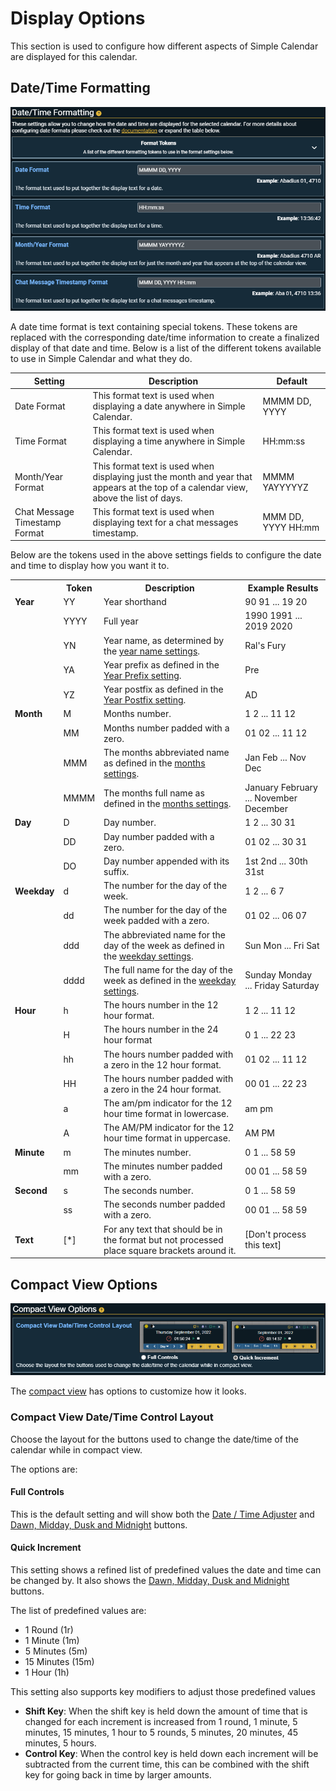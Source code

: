 # Display Options

This section is used to configure how different aspects of Simple Calendar are displayed for this calendar.

## Date/Time Formatting

![](../images/calendar-display-options.png)

A date time format is text containing special tokens. These tokens are replaced with the corresponding date/time information to create a finalized display of that date and time. Below is a list of the different tokens available to use in Simple Calendar and what they do.

| Setting                       | Description                                                                                                                          | Default            |
|-------------------------------|--------------------------------------------------------------------------------------------------------------------------------------|--------------------|
| Date Format                   | This format text is used when displaying a date anywhere in Simple Calendar.                                                         | MMMM DD, YYYY      |
| Time Format                   | This format text is used when displaying a time anywhere in Simple Calendar.                                                         | HH:mm:ss           |
| Month/Year Format             | This format text is used when displaying just the month and year that appears at the top of a calendar view, above the list of days. | MMMM YAYYYYYZ      |
| Chat Message Timestamp Format | This format text is used when displaying text for a chat messages timestamp.                                                         | MMM DD, YYYY HH:mm |

Below are the tokens used in the above settings fields to configure the date and time to display how you want it to.

<table class="table table-striped table-bordered">
  <tbody>
    <tr>
      <th></th>
      <th>Token</th>
      <th>Description</th>
      <th>Example Results</th>
    </tr>
    <tr>
      <td><strong>Year</strong></td>
      <td>YY</td>
      <td>Year shorthand</td>
      <td>90 91 ... 19 20</td>
    </tr>
    <tr>
      <td></td>
      <td>YYYY</td>
      <td>Full year</td>
      <td>1990 1991 ... 2019 2020</td>
    </tr>
    <tr>
      <td></td>
      <td>YN</td>
      <td>Year name, as determined by the <a href="year-settings#year-names">year name settings</a>.</td>
      <td>Ral's Fury</td>
    </tr>
    <tr>
      <td></td>
      <td>YA</td>
      <td>Year prefix as defined in the <a href="year-settings#year-prefix">Year Prefix setting</a>.</td>
      <td>Pre</td>
    </tr>
    <tr>
      <td></td>
      <td>YZ</td>
      <td>Year postfix as defined in the <a href="year-settings#year-postfix">Year Postfix setting</a>.</td>
      <td>AD</td>
    </tr>
    <tr>
      <td><strong>Month</strong></td>
      <td>M</td>
      <td>Months number.</td>
      <td>1 2 ... 11 12</td>
    </tr>
    <tr>
      <td></td>
      <td>MM</td>
      <td>Months number padded with a zero.</td>
      <td>01 02 ... 11 12</td>
    </tr>
    <tr>
      <td></td>
      <td>MMM</td>
      <td>The months abbreviated name as defined in the <a href="month-settings#month-name-abbreviation">months settings</a>.</td>
      <td>Jan Feb ... Nov Dec</td>
    </tr>
    <tr>
      <td></td>
      <td>MMMM</td>
      <td>The months full name as defined in the <a href="month-settings#month-name">months settings</a>.</td>
      <td>January February ... November December</td>
    </tr>
    <tr>
      <td><strong>Day</strong></td>
      <td>D</td>
      <td>Day number.</td>
      <td>1 2 ... 30 31</td>
    </tr>
    <tr>
      <td></td>
      <td>DD</td>
      <td>Day number padded with a zero.</td>
      <td>01 02 ... 30 31</td>
    </tr>
    <tr>
      <td></td>
      <td>DO</td>
      <td>Day number appended with its suffix.</td>
      <td>1st 2nd ... 30th 31st</td>
    </tr>
    <tr>
      <td><strong>Weekday</strong></td>
      <td>d</td>
      <td>The number for the day of the week.</td>
      <td>1 2 ... 6 7</td>
    </tr>
    <tr>
      <td></td>
      <td>dd</td>
      <td>The number for the day of the week padded with a zero.</td>
      <td>01 02 ... 06 07</td>
    </tr>
    <tr>
      <td></td>
      <td>ddd</td>
      <td>The abbreviated name for the day of the week as defined in the <a href="weekday-settings#weekday-name-abbreviation">weekday settings</a>.</td>
      <td>Sun Mon ... Fri Sat</td>
    </tr>
    <tr>
      <td></td>
      <td>dddd</td>
      <td>The full name for the day of the week as defined in the <a href="weekday-settings#weekday-name">weekday settings</a>.</td>
      <td>Sunday Monday ... Friday Saturday</td>
    </tr>
    <tr>
      <td><strong>Hour</strong></td>
      <td>h</td>
      <td>The hours number in the 12 hour format.</td>
      <td>1 2 ... 11 12</td>
    </tr>
    <tr>
      <td></td>
      <td>H</td>
      <td>The hours number in the 24 hour format</td>
      <td>0 1 ... 22 23</td>
    </tr>
    <tr>
      <td></td>
      <td>hh</td>
      <td>The hours number padded with a zero in the 12 hour format.</td>
      <td>01 02 ... 11 12</td>
    </tr>
    <tr>
      <td></td>
      <td>HH</td>
      <td>The hours number padded with a zero in the 24 hour format.</td>
      <td>00 01 ... 22 23</td>
    </tr>
    <tr>
      <td></td>
      <td>a</td>
      <td>The am/pm indicator for the 12 hour time format in lowercase.</td>
      <td>am pm</td>
    </tr>
    <tr>
      <td></td>
      <td>A</td>
      <td>The AM/PM indicator for the 12 hour time format in uppercase.</td>
      <td>AM PM</td>
    </tr>
     <tr>
      <td><strong>Minute</strong></td>
      <td>m</td>
      <td>The minutes number.</td>
      <td>0 1 ... 58 59</td>
    </tr>
    <tr>
      <td></td>
      <td>mm</td>
      <td>The minutes number padded with a zero.</td>
      <td>00 01 ... 58 59</td>
    </tr>
    <tr>
      <td><strong>Second</strong></td>
      <td>s</td>
      <td>The seconds number.</td>
      <td>0 1 ... 58 59</td>
    </tr>
    <tr>
      <td></td>
      <td>ss</td>
      <td>The seconds number padded with a zero.</td>
      <td>00 01 ... 58 59</td>
    </tr>
    <tr>
      <td><strong>Text</strong></td>
      <td>[*]</td>
      <td> For any text that should be in the format but not processed place square brackets around it.</td>
      <td>[Don't process this text]</td>
    </tr>
  </tbody>
</table>

## Compact View Options

![](../images/calendar-display-options-compact-view.png)

The [compact view](../using-sc/compact-view) has options to customize how it looks.

### Compact View Date/Time Control Layout

Choose the layout for the buttons used to change the date/time of the calendar while in compact view.

The options are:

#### Full Controls

This is the default setting and will show both the [Date / Time Adjuster](../using-sc/changing-date-time#date--time-adjuster) and [Dawn, Midday, Dusk and Midnight](../using-sc/changing-date-time#dawn-midday-dusk-midnight) buttons.

#### Quick Increment
This setting shows a refined list of predefined values the date and time can be changed by. It also shows the [Dawn, Midday, Dusk and Midnight](../using-sc/changing-date-time#dawn-midday-dusk-midnight) buttons.

The list of predefined values are:

- 1 Round (1r)
- 1 Minute (1m)
- 5 Minutes (5m)
- 15 Minutes (15m)
- 1 Hour (1h)

This setting also supports key modifiers to adjust those predefined values

- **Shift Key**: When the shift key is held down the amount of time that is changed for each increment is increased from 1 round, 1 minute, 5 minutes, 15 minutes, 1 hour to 5 rounds, 5 minutes, 20 minutes, 45 minutes, 5 hours.
- **Control Key**: When the control key is held down each increment will be subtracted from the current time, this can be combined with the shift key for going back in time by larger amounts.

